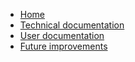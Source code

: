 <!-- docs/_sidebar.md -->
* [Home](/)
* [Technical documentation](TECH.md "Technical documentation for Ptakopět")
* [User documentation](USER.md "Technical documentation for Ptakopět")
* [Future improvements](FUTURE.md "Possible future improvements")